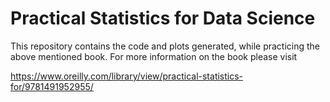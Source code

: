 # Practical Statistics for Data Science

This repository contains the code and plots generated, while practicing the above mentioned book. For more information on the book please visit 

https://www.oreilly.com/library/view/practical-statistics-for/9781491952955/

